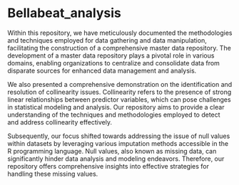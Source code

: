 # Bellabeat_analysis
Within this repository, we have meticulously documented the methodologies and techniques employed for data gathering and data manipulation, facilitating the construction of a comprehensive master data repository. The development of a master data repository plays a pivotal role in various domains, enabling organizations to centralize and consolidate data from disparate sources for enhanced data management and analysis.

We also presented a comprehensive demonstration on the identification and resolution of collinearity issues. Collinearity refers to the presence of strong linear relationships between predictor variables, which can pose challenges in statistical modeling and analysis. Our repository aims to provide a clear understanding of the techniques and methodologies employed to detect and address collinearity effectively.

Subsequently, our focus shifted towards addressing the issue of null values within datasets by leveraging various imputation methods accessible in the R programming language. Null values, also known as missing data, can significantly hinder data analysis and modeling endeavors. Therefore, our repository offers comprehensive insights into effective strategies for handling these missing values. 
